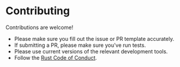 # Contributing

Contributions are welcome!

* Please make sure you fill out the issue or PR template accurately.
* If submitting a PR, please make sure you've run tests.
* Please use current versions of the relevant development tools.
* Follow the [Rust Code of Conduct](https://www.rust-lang.org/policies/code-of-conduct).
